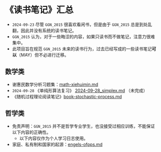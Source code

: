 # 《读书笔记》汇总

-  `2024-09-23` 尽管 `GGN_2015` 很喜欢看闲书，但是由于 `GGN_2015` 总是到处乱翻，因此并没有系统的读书笔记。
  - `GGN_2015` 认为，对于一些晦涩的内容，如果只读书而不做笔记，注意力很难集中。
  - 此项目旨在规范 `GGN_2015` 未来的读书行为，过去已经写成的一些读书笔记**可以**（MAY）但不必进行迁移。

## 数学类

- 谢惠民数学分析习题集：[math-xiehuimin.md](../../data/books/math-xiehuimin.md)
- `2024-09-28` 《单纯形算法复习》 [2024-09-28_simplex.md](../../data/books/2024-09-28_simplex.md) （未完成）
- 《随机过程理论阅读笔记》[book-stochastic-process.md](../../data/books/book-stochastic-process.md)

## 哲学类

- 免责声明：`GGN_2015` 并不是哲学专业学生，也没接受过相应训练，不能保证以下内容的正确性。
  - 以下内容仅作为个人学习日志使用。
- 家庭、私有制和国家的起源：[engels-ofpps.md](../../data/books/engels-ofpps.md)

 

